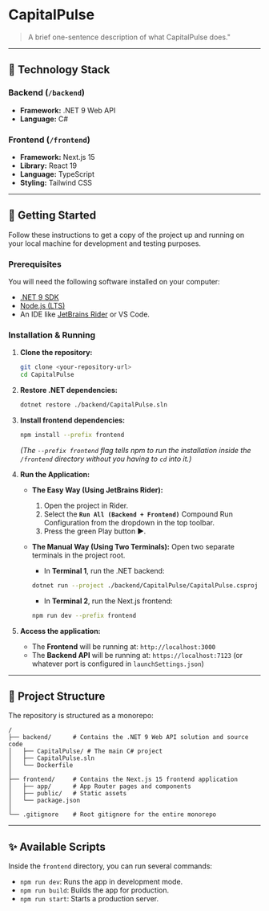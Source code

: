 # CapitalPulse

> A brief one-sentence description of what CapitalPulse does."

---

## 🚀 Technology Stack

### Backend (`/backend`)
*   **Framework:** .NET 9 Web API
*   **Language:** C#

### Frontend (`/frontend`)
*   **Framework:** Next.js 15
*   **Library:** React 19
*   **Language:** TypeScript
*   **Styling:** Tailwind CSS

---

## 🔧 Getting Started

Follow these instructions to get a copy of the project up and running on your local machine for development and testing purposes.

### Prerequisites

You will need the following software installed on your computer:
*   [.NET 9 SDK](https://dotnet.microsoft.com/en-us/download/dotnet/9.0)
*   [Node.js (LTS)](https://nodejs.org/)
*   An IDE like [JetBrains Rider](https://www.jetbrains.com/rider/) or VS Code.

### Installation & Running

1.  **Clone the repository:**
    ```bash
    git clone <your-repository-url>
    cd CapitalPulse
    ```

2.  **Restore .NET dependencies:**
    ```bash
    dotnet restore ./backend/CapitalPulse.sln
    ```

3.  **Install frontend dependencies:**
    ```bash
    npm install --prefix frontend
    ```
    *(The `--prefix frontend` flag tells npm to run the installation inside the `/frontend` directory without you having to `cd` into it.)*

4.  **Run the Application:**

    *   **The Easy Way (Using JetBrains Rider):**
        1.  Open the project in Rider.
        2.  Select the **`Run All (Backend + Frontend)`** Compound Run Configuration from the dropdown in the top toolbar.
        3.  Press the green Play button ▶️.

    *   **The Manual Way (Using Two Terminals):**
        Open two separate terminals in the project root.
        *   In **Terminal 1**, run the .NET backend:
          ```bash
          dotnet run --project ./backend/CapitalPulse/CapitalPulse.csproj
          ```
        *   In **Terminal 2**, run the Next.js frontend:
          ```bash
          npm run dev --prefix frontend
          ```

5.  **Access the application:**
    *   The **Frontend** will be running at: `http://localhost:3000`
    *   The **Backend API** will be running at: `https://localhost:7123` (or whatever port is configured in `launchSettings.json`)

---

## 📂 Project Structure

The repository is structured as a monorepo:

```
/
├── backend/      # Contains the .NET 9 Web API solution and source code
│   ├── CapitalPulse/ # The main C# project
│   ├── CapitalPulse.sln
│   └── Dockerfile
│
├── frontend/     # Contains the Next.js 15 frontend application
│   ├── app/      # App Router pages and components
│   ├── public/   # Static assets
│   └── package.json
│
└── .gitignore    # Root gitignore for the entire monorepo
```

---

## ✨ Available Scripts

Inside the `frontend` directory, you can run several commands:

- `npm run dev`: Runs the app in development mode.
- `npm run build`: Builds the app for production.
- `npm run start`: Starts a production server.